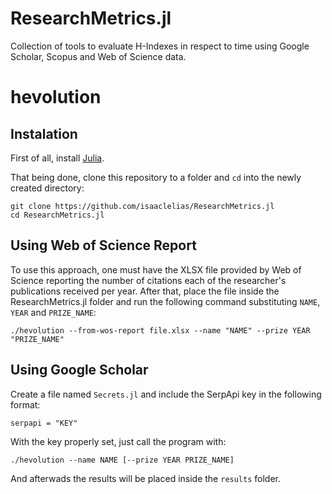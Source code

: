 # ResearchMetrics.jl

Collection of tools to evaluate H-Indexes in respect to time using Google Scholar, Scopus and Web of Science data.

# hevolution

## Instalation

First of all, install [Julia](https://julialang.org/).

That being done, clone this repository to a folder and `cd` into the newly created directory:

```
git clone https://github.com/isaaclelias/ResearchMetrics.jl
cd ResearchMetrics.jl
```

## Using Web of Science Report

To use this approach, one must have the XLSX file provided by Web of Science reporting the number of citations each of the researcher's publications received per year. After that, place the file inside the ResearchMetrics.jl folder and run the following command substituting `NAME`, `YEAR` and `PRIZE_NAME`:

`./hevolution --from-wos-report file.xlsx --name "NAME" --prize YEAR "PRIZE_NAME"`

## Using Google Scholar

Create a file named `Secrets.jl` and include the SerpApi key in the following format:

```
serpapi = "KEY"
```

With the key properly set, just call the program with:

```
./hevolution --name NAME [--prize YEAR PRIZE_NAME]
```

And afterwads the results will be placed inside the `results` folder.
